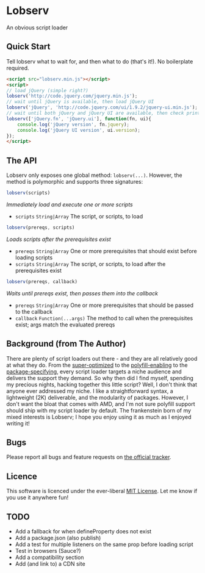 Lobserv
=======
An obvious script loader

Quick Start
-------
Tell lobserv what to wait for, and then what to do (that's it!). No boilerplate required.

```html
<script src="lobserv.min.js"></script>
<script>
// load jQuery (simple right?)
lobserv('http://code.jquery.com/jquery.min.js');
// wait until jQuery is available, then load jQuery UI
lobserv('jQuery', 'http://code.jquery.com/ui/1.9.2/jquery-ui.min.js');
// wait until both jQuery and jQuery UI are available, then check print their versions
lobserv(['jQuery.fn', 'jQuery.ui'], function(fn, ui){
	console.log('jQuery version', fn.jquery);
	console.log('jQuery UI version', ui.version);
});
</script>
```

The API
-------
Lobserv only exposes one global method: `lobserv(...)`. However, the method is polymorphic and supports three
signatures:

```js
lobserv(scripts)
```
*Immediately load and execute one or more scripts*
  - `scripts` `String|Array` The script, or scripts, to load


```js
lobserv(prereqs, scripts)
```
*Loads scripts after the prerequisites exist*
  - `prereqs` `String|Array` One or more prerequisites that should exist before loading scripts
  - `scripts` `String|Array` The script, or scripts, to load after the prerequisites exist


```js
lobserv(prereqs, callback)
```
*Waits until prereqs exist, then passes them into the callback*
  - `prereqs`  `String|Array`      One or more prerequisites that should be passed to the callback
  - `callback` `Function(...args)` The method to call when the prerequisites exist; args match the evaluated prereqs


Background (from The Author)
----------------------------
There are plenty of script loaders out there - and they are all relatively good at what they do. From the
[super-optimized](http://labjs.com) to the [polyfill-enabling](http://yepnopejs.com/) to the
[package-specifying](http://www.requirejs.org), every script loader targets a niche audience and delivers the support
they demand. So why then did I find myself, spending my precious nights, hacking together this little script?
Well, I don't think that anyone ever addressed my niche. I like a straightforward syntax, a lightweight (2K)
deliverable, and the modularity of packages. However, I don't want the bloat that comes with AMD, and I'm not
sure polyfill support should ship with my script loader by default. The frankenstein born of my mixed interests
is Lobserv; I hope you enjoy using it as much as I enjoyed writing it!

Bugs
----
Please report all bugs and feature requests on [the official tracker](lobserv/issues).

Licence
-------
This software is licenced under the ever-liberal [MIT License](lobserv/blob/master/LICENCE.md). Let me know if you use it
anywhere fun!

TODO
----
- Add a fallback for when defineProperty does not exist
- Add a package.json (also publish)
- Add a test for multiple listeners on the same prop before loading script
- Test in browsers (Sauce?)
- Add a compatibility section
- Add (and link to) a CDN site